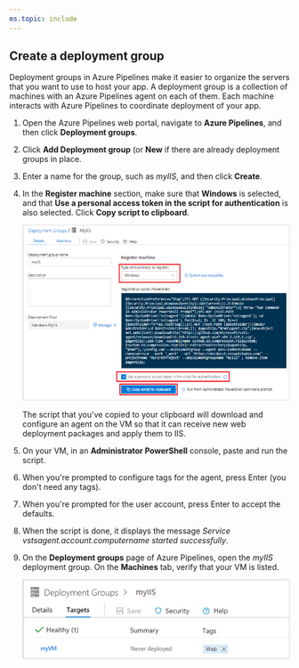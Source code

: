 ```yaml
---
ms.topic: include
---
```


## Create a deployment group

Deployment groups in Azure Pipelines make it easier to organize the servers that you want to use to host your app. A deployment group is a collection of machines with an Azure Pipelines agent on each of them. Each machine interacts with Azure Pipelines to coordinate deployment of your app.

1. Open the Azure Pipelines web portal, navigate to **Azure Pipelines**, and then click **Deployment groups**.

2. Click **Add Deployment group** (or **New** if there are already deployment groups in place.

3. Enter a name for the group, such as *myIIS*, and then click **Create**.

4. In the **Register machine** section, make sure that **Windows** is selected, and that **Use a personal access token in the script for authentication** is also selected. Click **Copy script to clipboard**.

   ![Screenshot showing update to code](../../../apps/_shared/_img/windows-deployment-group-setup.png)

   The script that you've copied to your clipboard will download and configure an agent on the VM so that it can receive new web deployment packages and apply them to IIS.

5. On your VM, in an **Administrator PowerShell** console, paste and run the script.

6. When you're prompted to configure tags for the agent, press Enter (you don't need any tags).

7. When you're prompted for the user account, press Enter to accept the defaults.

8. When the script is done, it displays the message *Service vstsagent.account.computername started successfully*.

9. On the **Deployment groups** page of Azure Pipelines, open the *myIIS* deployment group. On the **Machines** tab, verify that your VM is listed.

   ![Screenshot showing update to code](../../../apps/_shared/_img/windows-deployment-group.png)
